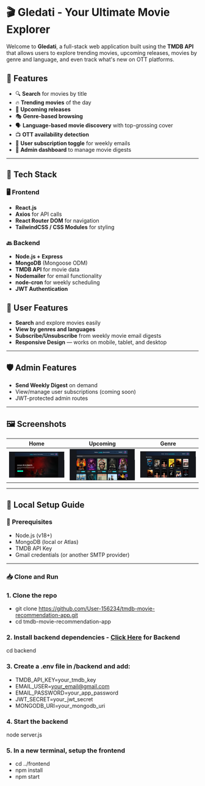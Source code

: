 # 🎬 Gledati - Your Ultimate Movie Explorer

Welcome to **Gledati**, a full-stack web application built using the **TMDB API** that allows users to explore trending movies, upcoming releases, movies by genre and language, and even track what's new on OTT platforms.


## 🚀 Features

- 🔍 **Search** for movies by title
- 🔥 **Trending movies** of the day
- 📅 **Upcoming releases**
- 🎭 **Genre-based browsing**
- 🗣️ **Language-based movie discovery** with top-grossing cover
- 📺 **OTT availability detection**
- 🧾 **User subscription toggle** for weekly emails
- 🔐 **Admin dashboard** to manage movie digests

---

## 🧰 Tech Stack

### 🖥️ Frontend
- **React.js**
- **Axios** for API calls
- **React Router DOM** for navigation
- **TailwindCSS / CSS Modules** for styling

### 🔙 Backend
- **Node.js + Express**
- **MongoDB** (Mongoose ODM)
- **TMDB API** for movie data
- **Nodemailer** for email functionality
- **node-cron** for weekly scheduling
- **JWT Authentication**


## 👥 User Features

- **Search** and explore movies easily
- **View by genres and languages**
- **Subscribe/Unsubscribe** from weekly movie email digests
- **Responsive Design** — works on mobile, tablet, and desktop

---

## 🛡️ Admin Features

- **Send Weekly Digest** on demand
- View/manage user subscriptions (coming soon)
- JWT-protected admin routes

---

## 🖼️ Screenshots

| Home | Upcoming | Genre |
|------|----------|-------|
| ![](./assets/home.png) | ![](./assets/upcoming.png) | ![](./assets/genre.png) |

---

## 🧪 Local Setup Guide

### 🔗 Prerequisites
- Node.js (v18+)
- MongoDB (local or Atlas)
- TMDB API Key
- Gmail credentials (or another SMTP provider)

---

### 📥 Clone and Run

### 1. Clone the repo
- git clone https://github.com/User-156234/tmdb-movie-recommendation-app.git
- cd tmdb-movie-recommendation-app

### 2. Install backend dependencies - [Click Here](https://github.com/User-156234/tmdb-backend/) for Backend
cd backend

### 3. Create a .env file in /backend and add:
- TMDB_API_KEY=your_tmdb_key
- EMAIL_USER=your_email@gmail.com
- EMAIL_PASSWORD=your_app_password
- JWT_SECRET=your_jwt_secret
- MONGODB_URI=your_mongodb_uri

### 4. Start the backend
node server.js

### 5. In a new terminal, setup the frontend
- cd ../frontend
- npm install
- npm start

